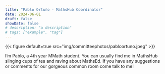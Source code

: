 ```yaml
---
title: "Pablo Ortuño - MathsHub Coordinator"
date: 2024-06-01
draft: false
showDate: false
# description: "a description"
# tags: ["example", "tag"]
---
```

{{< figure default=true src="img/committeephotos/pabloortuno.jpeg" >}}

I’m Pablo, a 4th year MMath student. You can usually find me in MathsHub slinging cups of tea and raving about MathsEd. If you have any suggestions or comments for our gorgeous common room come talk to me!
